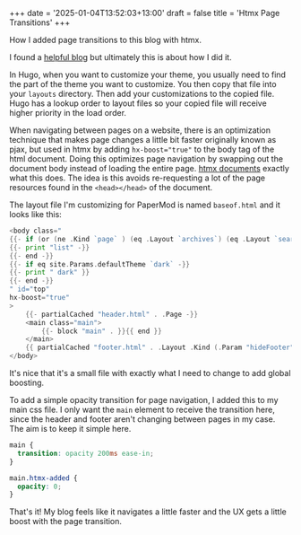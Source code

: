 +++
date = '2025-01-04T13:52:03+13:00'
draft = false
title = 'Htmx Page Transitions'
+++

How I added page transitions to this blog with htmx.

I found a [helpful blog](https://brandonrozek.com/blog/progressive-enhancement-page-transitions-hugo-htmx/) but ultimately this is about how I did it.

In Hugo, when you want to customize your theme, you usually need to find the part of the theme you want to customize. You then copy that file into your `layouts` directory. Then add your customizations to the copied file. Hugo has a lookup order to layout files so your copied file will receive higher priority in the load order.

When navigating between pages on a website, there is an optimization technique that makes page changes a little bit faster originally known as pjax, but used in htmx by adding `hx-boost="true"` to the body tag of the html document. Doing this optimizes page navigation by swapping out the document body instead of loading the entire page. [htmx documents](https://htmx.org/docs/#boosting) exactly what this does. The idea is this avoids re-requesting a lot of the page resources found in the `<head></head>` of the document.

The layout file I'm customizing for PaperMod is named `baseof.html` and it looks like this:
```go
<body class="
{{- if (or (ne .Kind `page` ) (eq .Layout `archives`) (eq .Layout `search`)) -}}
{{- print "list" -}}
{{- end -}}
{{- if eq site.Params.defaultTheme `dark` -}}
{{- print " dark" }}
{{- end -}}
" id="top"
hx-boost="true"
>
    {{- partialCached "header.html" . .Page -}}
    <main class="main">
        {{- block "main" . }}{{ end }}
    </main>
    {{ partialCached "footer.html" . .Layout .Kind (.Param "hideFooter") (.Param "ShowCodeCopyButtons") -}}
</body>
```

It's nice that it's a small file with exactly what I need to change to add global boosting. 

To add a simple opacity transition for page navigation, I added this to my main css file. I only want the `main` element to receive the transition here, since the header and footer aren't changing between pages in my case. The aim is to keep it simple here.

```css
main {
  transition: opacity 200ms ease-in;
}

main.htmx-added {
  opacity: 0;
}
```

That's it! My blog feels like it navigates a little faster and the UX gets a little boost with the page transition.
